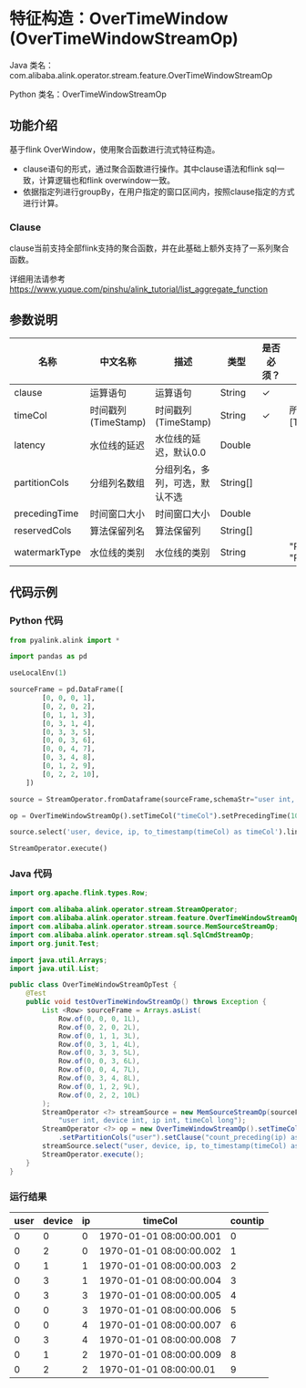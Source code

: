 # 特征构造：OverTimeWindow (OverTimeWindowStreamOp)
Java 类名：com.alibaba.alink.operator.stream.feature.OverTimeWindowStreamOp

Python 类名：OverTimeWindowStreamOp


## 功能介绍

基于flink OverWindow，使用聚合函数进行流式特征构造。

* clause语句的形式，通过聚合函数进行操作。其中clause语法和flink sql一致，计算逻辑也和flink overwindow一致。
* 依据指定列进行groupBy，在用户指定的窗口区间内，按照clause指定的方式进行计算。

### Clause
clause当前支持全部flink支持的聚合函数，并在此基础上额外支持了一系列聚合函数。

详细用法请参考 https://www.yuque.com/pinshu/alink_tutorial/list_aggregate_function


## 参数说明

| 名称 | 中文名称 | 描述 | 类型 | 是否必须？ | 取值范围 | 默认值 |
| --- | --- | --- | --- | --- | --- | --- |
| clause | 运算语句 | 运算语句 | String | ✓ |  |  |
| timeCol | 时间戳列(TimeStamp) | 时间戳列(TimeStamp) | String | ✓ | 所选列类型为 [TIMESTAMP] |  |
| latency | 水位线的延迟 | 水位线的延迟，默认0.0 | Double |  |  | 0.0 |
| partitionCols | 分组列名数组 | 分组列名，多列，可选，默认不选 | String[] |  |  | null |
| precedingTime | 时间窗口大小 | 时间窗口大小 | Double |  |  | null |
| reservedCols | 算法保留列名 | 算法保留列 | String[] |  |  | null |
| watermarkType | 水位线的类别 | 水位线的类别 | String |  | "PERIOD", "PUNCTUATED" | "PERIOD" |


## 代码示例
### Python 代码
```python
from pyalink.alink import *

import pandas as pd

useLocalEnv(1)

sourceFrame = pd.DataFrame([
        [0, 0, 0, 1],
        [0, 2, 0, 2],
        [0, 1, 1, 3],
        [0, 3, 1, 4],
        [0, 3, 3, 5],
        [0, 0, 3, 6],
        [0, 0, 4, 7],
        [0, 3, 4, 8],
        [0, 1, 2, 9],
        [0, 2, 2, 10],
    ])

source = StreamOperator.fromDataframe(sourceFrame,schemaStr="user int, device long, ip long, timeCol long")

op = OverTimeWindowStreamOp().setTimeCol("timeCol").setPrecedingTime(10.0).setPartitionCols(["user"]).setClause("count_preceding(ip) as countip")

source.select('user, device, ip, to_timestamp(timeCol) as timeCol').link(op).print()

StreamOperator.execute()

```
### Java 代码
```java
import org.apache.flink.types.Row;

import com.alibaba.alink.operator.stream.StreamOperator;
import com.alibaba.alink.operator.stream.feature.OverTimeWindowStreamOp;
import com.alibaba.alink.operator.stream.source.MemSourceStreamOp;
import com.alibaba.alink.operator.stream.sql.SqlCmdStreamOp;
import org.junit.Test;

import java.util.Arrays;
import java.util.List;

public class OverTimeWindowStreamOpTest {
	@Test
	public void testOverTimeWindowStreamOp() throws Exception {
		List <Row> sourceFrame = Arrays.asList(
			Row.of(0, 0, 0, 1L),
			Row.of(0, 2, 0, 2L),
			Row.of(0, 1, 1, 3L),
			Row.of(0, 3, 1, 4L),
			Row.of(0, 3, 3, 5L),
			Row.of(0, 0, 3, 6L),
			Row.of(0, 0, 4, 7L),
			Row.of(0, 3, 4, 8L),
			Row.of(0, 1, 2, 9L),
			Row.of(0, 2, 2, 10L)
		);
		StreamOperator <?> streamSource = new MemSourceStreamOp(sourceFrame,
			"user int, device int, ip int, timeCol long");
		StreamOperator <?> op = new OverTimeWindowStreamOp().setTimeCol("timeCol").setPrecedingTime(10.0)
			.setPartitionCols("user").setClause("count_preceding(ip) as countip");
		streamSource.select("user, device, ip, to_timestamp(timeCol) as timeCol").link(op).print();
		StreamOperator.execute();
	}
}
```

### 运行结果

user|device|ip|timeCol|countip
----|------|---|-------|-------
0|0|0|1970-01-01 08:00:00.001|0
0|2|0|1970-01-01 08:00:00.002|1
0|1|1|1970-01-01 08:00:00.003|2
0|3|1|1970-01-01 08:00:00.004|3
0|3|3|1970-01-01 08:00:00.005|4
0|0|3|1970-01-01 08:00:00.006|5
0|0|4|1970-01-01 08:00:00.007|6
0|3|4|1970-01-01 08:00:00.008|7
0|1|2|1970-01-01 08:00:00.009|8
0|2|2|1970-01-01 08:00:00.01|9
